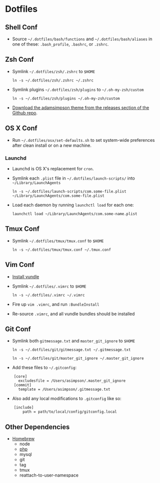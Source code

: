# Dotfiles

## Shell Conf
* Source `~/.dotfiles/bash/functions` and `~/.dotfiles/bash/aliases` in one of these: `.bash_profile`, `.bashrc`, or `.zshrc`.

## Zsh Conf
* Symlink `~/.dotfiles/zsh/.zshrc` to `$HOME`

  `ln -s ~/.dotfiles/zsh/.zshrc ~/.zshrc`

* Symlink plugins `~/.dotfiles/zsh/plugins` to `~/.oh-my-zsh/custom`

  `ln -s ~/.dotfiles/zsh/plugins ~/.oh-my-zsh/custom`

* [Download the adamsimpson theme from the releases section of the Github repo](https://github.com/asimpson/dotfiles/releases).

## OS X Conf
* Run `~/.dotfiles/osx/set-defaults.sh` to set system-wide preferences after clean install or on a new machine.

### Launchd
* Launchd is OS X's replacement for `cron`.

* Symlink each `.plist` file in `~/.dotfiles/launch-scripts/` into `~/Library/LaunchAgents`

  `ln -s ~/.dotfiles/launch-scripts/com.some-file.plist ~/Library/LaunchAgents/com.some-file.plist`

* Load each daemon by running `launchctl load` for each one:

  `launchctl load ~/Library/LaunchAgents/com.some-name.plist`

## Tmux Conf
* Symlink `~/.dotfiles/tmux/tmux.conf` to `$HOME`

  `ln -s ~/.dotfiles/tmux/tmux.conf ~/.tmux.conf`

## Vim Conf
* [Install vundle](https://github.com/gmarik/vundle)

* Symlink `~/.dotfiles/.vimrc` to `$HOME`

  `ln -s ~/.dotfiles/.vimrc ~/.vimrc`

* Fire up `vim .vimrc`, and run `:BundleInstall`

* Re-source `.vimrc`, and all vundle bundles should be installed

## Git Conf
* Symlink both `gitmessage.txt` and `master_git_ignore` to `$HOME`

  `ln -s ~/.dotfiles/git/gitmessage.txt ~/.gitmessage.txt`

  `ln -s ~/.dotfiles/git/master_git_ignore ~/.master_git_ignore`

* Add these files to `~/.gitconfig`:

```
    [core]
      excludesfile = /Users/asimpson/.master_git_ignore
    [commit]
      template = /Users/asimpson/.gitmessage.txt
```

* Also add any local modifications to `.gitconfig` like so:

```
    [include]
        path = path/to/local/config/gitconfig.local
```

## Other Dependencies

* [Homebrew](http://brew.sh)
  * node
  * [php](https://github.com/josegonzalez/homebrew-php)
  * mysql
  * git
  * tag
  * tmux
  * reattach-to-user-namespace
